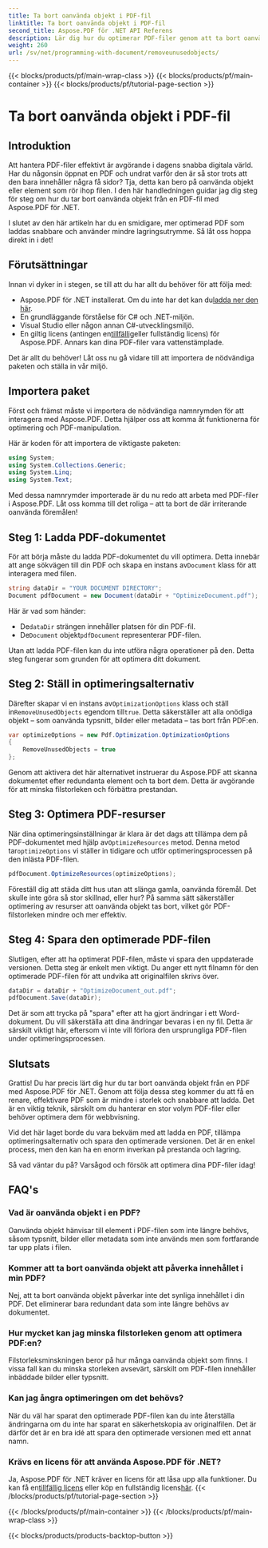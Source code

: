 ```yaml
---
title: Ta bort oanvända objekt i PDF-fil
linktitle: Ta bort oanvända objekt i PDF-fil
second_title: Aspose.PDF för .NET API Referens
description: Lär dig hur du optimerar PDF-filer genom att ta bort oanvända objekt med Aspose.PDF för .NET. Steg-för-steg-guide för att minska filstorleken och förbättra prestanda.
weight: 260
url: /sv/net/programming-with-document/removeunusedobjects/
---
```


{{< blocks/products/pf/main-wrap-class >}}
{{< blocks/products/pf/main-container >}}
{{< blocks/products/pf/tutorial-page-section >}}

# Ta bort oanvända objekt i PDF-fil

## Introduktion

Att hantera PDF-filer effektivt är avgörande i dagens snabba digitala värld. Har du någonsin öppnat en PDF och undrat varför den är så stor trots att den bara innehåller några få sidor? Tja, detta kan bero på oanvända objekt eller element som rör ihop filen. I den här handledningen guidar jag dig steg för steg om hur du tar bort oanvända objekt från en PDF-fil med Aspose.PDF för .NET. 

I slutet av den här artikeln har du en smidigare, mer optimerad PDF som laddas snabbare och använder mindre lagringsutrymme. Så låt oss hoppa direkt in i det!

## Förutsättningar

Innan vi dyker in i stegen, se till att du har allt du behöver för att följa med:

-  Aspose.PDF för .NET installerat. Om du inte har det kan du[ladda ner den här](https://releases.aspose.com/pdf/net/).
- En grundläggande förståelse för C# och .NET-miljön.
- Visual Studio eller någon annan C#-utvecklingsmiljö.
-  En giltig licens (antingen en[tillfällig](https://purchase.aspose.com/temporary-license/)eller fullständig licens) för Aspose.PDF. Annars kan dina PDF-filer vara vattenstämplade.
  
Det är allt du behöver! Låt oss nu gå vidare till att importera de nödvändiga paketen och ställa in vår miljö.

## Importera paket

Först och främst måste vi importera de nödvändiga namnrymden för att interagera med Aspose.PDF. Detta hjälper oss att komma åt funktionerna för optimering och PDF-manipulation.

Här är koden för att importera de viktigaste paketen:

```csharp
using System;
using System.Collections.Generic;
using System.Linq;
using System.Text;
```

Med dessa namnrymder importerade är du nu redo att arbeta med PDF-filer i Aspose.PDF. Låt oss komma till det roliga – att ta bort de där irriterande oanvända föremålen!

## Steg 1: Ladda PDF-dokumentet

 För att börja måste du ladda PDF-dokumentet du vill optimera. Detta innebär att ange sökvägen till din PDF och skapa en instans av`Document` klass för att interagera med filen.

```csharp
string dataDir = "YOUR DOCUMENT DIRECTORY";
Document pdfDocument = new Document(dataDir + "OptimizeDocument.pdf");
```

Här är vad som händer:
-  De`dataDir` strängen innehåller platsen för din PDF-fil.
-  De`Document` objekt`pdfDocument` representerar PDF-filen.

Utan att ladda PDF-filen kan du inte utföra några operationer på den. Detta steg fungerar som grunden för att optimera ditt dokument.

## Steg 2: Ställ in optimeringsalternativ

 Därefter skapar vi en instans av`OptimizationOptions` klass och ställ in`RemoveUnusedObjects` egendom till`true`. Detta säkerställer att alla onödiga objekt – som oanvända typsnitt, bilder eller metadata – tas bort från PDF:en.

```csharp
var optimizeOptions = new Pdf.Optimization.OptimizationOptions
{
    RemoveUnusedObjects = true
};
```

Genom att aktivera det här alternativet instruerar du Aspose.PDF att skanna dokumentet efter redundanta element och ta bort dem. Detta är avgörande för att minska filstorleken och förbättra prestandan.

## Steg 3: Optimera PDF-resurser

 När dina optimeringsinställningar är klara är det dags att tillämpa dem på PDF-dokumentet med hjälp av`OptimizeResources` metod. Denna metod tar`optimizeOptions` vi ställer in tidigare och utför optimeringsprocessen på den inlästa PDF-filen.

```csharp
pdfDocument.OptimizeResources(optimizeOptions);
```

Föreställ dig att städa ditt hus utan att slänga gamla, oanvända föremål. Det skulle inte göra så stor skillnad, eller hur? På samma sätt säkerställer optimering av resurser att oanvända objekt tas bort, vilket gör PDF-filstorleken mindre och mer effektiv.

## Steg 4: Spara den optimerade PDF-filen

Slutligen, efter att ha optimerat PDF-filen, måste vi spara den uppdaterade versionen. Detta steg är enkelt men viktigt. Du anger ett nytt filnamn för den optimerade PDF-filen för att undvika att originalfilen skrivs över.

```csharp
dataDir = dataDir + "OptimizeDocument_out.pdf";
pdfDocument.Save(dataDir);
```

Det är som att trycka på "spara" efter att ha gjort ändringar i ett Word-dokument. Du vill säkerställa att dina ändringar bevaras i en ny fil. Detta är särskilt viktigt här, eftersom vi inte vill förlora den ursprungliga PDF-filen under optimeringsprocessen.

## Slutsats

Grattis! Du har precis lärt dig hur du tar bort oanvända objekt från en PDF med Aspose.PDF för .NET. Genom att följa dessa steg kommer du att få en renare, effektivare PDF som är mindre i storlek och snabbare att ladda. Det är en viktig teknik, särskilt om du hanterar en stor volym PDF-filer eller behöver optimera dem för webbvisning.

Vid det här laget borde du vara bekväm med att ladda en PDF, tillämpa optimeringsalternativ och spara den optimerade versionen. Det är en enkel process, men den kan ha en enorm inverkan på prestanda och lagring.

Så vad väntar du på? Varsågod och försök att optimera dina PDF-filer idag!

## FAQ's

### Vad är oanvända objekt i en PDF?
Oanvända objekt hänvisar till element i PDF-filen som inte längre behövs, såsom typsnitt, bilder eller metadata som inte används men som fortfarande tar upp plats i filen.

### Kommer att ta bort oanvända objekt att påverka innehållet i min PDF?
Nej, att ta bort oanvända objekt påverkar inte det synliga innehållet i din PDF. Det eliminerar bara redundant data som inte längre behövs av dokumentet.

### Hur mycket kan jag minska filstorleken genom att optimera PDF:en?
Filstorleksminskningen beror på hur många oanvända objekt som finns. I vissa fall kan du minska storleken avsevärt, särskilt om PDF-filen innehåller inbäddade bilder eller typsnitt.

### Kan jag ångra optimeringen om det behövs?
När du väl har sparat den optimerade PDF-filen kan du inte återställa ändringarna om du inte har sparat en säkerhetskopia av originalfilen. Det är därför det är en bra idé att spara den optimerade versionen med ett annat namn.

### Krävs en licens för att använda Aspose.PDF för .NET?
 Ja, Aspose.PDF för .NET kräver en licens för att låsa upp alla funktioner. Du kan få en[tillfällig licens](https://purchase.aspose.com/temporary-license/) eller köp en fullständig licens[här](https://purchase.aspose.com/buy).
{{< /blocks/products/pf/tutorial-page-section >}}

{{< /blocks/products/pf/main-container >}}
{{< /blocks/products/pf/main-wrap-class >}}

{{< blocks/products/products-backtop-button >}}
